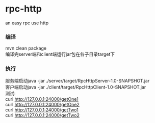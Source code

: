# rpc-http
an easy rpc use http

### 编译
mvn clean package
<br>
编译完server端和client端运行jar包在各子目录target下

### 执行
服务端启动java -jar ./server/target/RpcHttpServer-1.0-SNAPSHOT.jar
<br>
客户端启动java -jar ./client/target/RpcHttpClient-1.0-SNAPSHOT.jar
<br>
测试: <br>
curl http://127.0.0.1:24000/getOne1 <br>
curl http://127.0.0.1:24000/getOne2 <br>
curl http://127.0.0.1:24000/getTwo1 <br>
curl http://127.0.0.1:24000/getTwo2 <br>